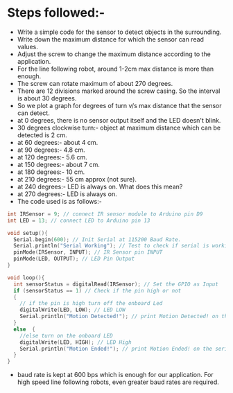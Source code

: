# Steps followed:- 
- Write a simple code for the sensor to detect objects in the surrounding.
- Write down the maximum distance for which the sensor can read values.
- Adjust the screw to change the maximum distance according to the application.
- For the line following robot, around 1-2cm max distance is more than enough.
- The screw can rotate maximum of about 270 degrees.
- There are 12 divisions marked around the screw casing. So the interval is about 30 degrees.
- So we plot a graph for degrees of turn v/s max distance that the sensor can detect.
- at 0 degrees, there is no sensor output itself and the LED doesn't blink.
- 30 degrees clockwise turn:- object at maximum distance which can be detected is 2 cm.
- at 60 degrees:- about 4 cm.
- at 90 degrees:- 4.8 cm.
- at 120 degrees:- 5.6 cm.
- at 150 degrees:- about 7 cm.
- at 180 degrees:- 10 cm.
- at 210 degrees:- 55 cm approx (not sure).
- at 240 degrees:- LED is always on. What does this mean?
- at 270 degrees:- LED is always on.
- The code used is as follows:- 
```c
int IRSensor = 9; // connect IR sensor module to Arduino pin D9
int LED = 13; // connect LED to Arduino pin 13

void setup(){
  Serial.begin(600); // Init Serial at 115200 Baud Rate.
  Serial.println("Serial Working"); // Test to check if serial is working or not
  pinMode(IRSensor, INPUT); // IR Sensor pin INPUT
  pinMode(LED, OUTPUT); // LED Pin Output
}

void loop(){
  int sensorStatus = digitalRead(IRSensor); // Set the GPIO as Input
  if (sensorStatus == 1) // Check if the pin high or not
  {
    // if the pin is high turn off the onboard Led
    digitalWrite(LED, LOW); // LED LOW
    Serial.println("Motion Detected!"); // print Motion Detected! on the serial monitor window
  }
  else  {
    //else turn on the onboard LED
    digitalWrite(LED, HIGH); // LED High
    Serial.println("Motion Ended!"); // print Motion Ended! on the serial monitor window
  }
}
```
- baud rate is kept at 600 bps which is enough for our application. For high speed line following robots, even greater baud rates are required. 
